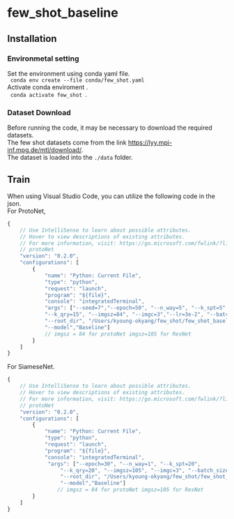# few_shot_baseline

## Installation
### Environmetal setting
Set the environment using conda yaml file.     
<code> conda env create --file conda/few_shot.yaml </code>   
Activate conda enviroment .  
<code> conda activate few_shot </code>.  

### Dataset Download
Before running the code, it may be necessary to download the required datasets.  
The few shot datasets come from the link https://lyy.mpi-inf.mpg.de/mtl/download/.  
The dataset is loaded into the ```./data``` folder.  

## Train
When using Visual Studio Code, you can utilize the following code in the json.  
For ProtoNet,
```javascript
{
    // Use IntelliSense to learn about possible attributes.
    // Hover to view descriptions of existing attributes.
    // For more information, visit: https://go.microsoft.com/fwlink/?linkid=830387
    // protoNet
    "version": "0.2.0",
    "configurations": [
        {
            "name": "Python: Current File",
            "type": "python",
            "request": "launch",
            "program": "${file}",
            "console": "integratedTerminal",
            "args": ["--seed=7","--epoch=50", "--n_way=5", "--k_spt=5", 
            "--k_qry=15", "--imgsz=84", "--imgc=3","--lr=3e-2", "--batch_size=4","--resume=False",
            "--root_dir", "/Users/kyoung-okyang/few_shot/few_shot_baseline", "--dataset","mini-imagenet",
            "--model","Baseline"]
            // imgsz = 84 for protoNet imgsz=105 for ResNet
        }
    ]
}
```
For SiameseNet.  
```javascript
{
    // Use IntelliSense to learn about possible attributes.
    // Hover to view descriptions of existing attributes.
    // For more information, visit: https://go.microsoft.com/fwlink/?linkid=830387
    // protoNet
    "version": "0.2.0",
    "configurations": [
        {
            "name": "Python: Current File",
            "type": "python",
            "request": "launch",
            "program": "${file}",
            "console": "integratedTerminal",
             "args": ["--epoch=30", "--n_way=1", "--k_spt=20", 
                 "--k_qry=20", "--imgsz=105", "--imgc=3", "--batch_size=4", "--lr=3e-2", "--resume=False",
                 "--root_dir", "/Users/kyoung-okyang/few_shot/few_shot_baseline", "--dataset","mini-imagenet",
                 "--model","Baseline"]
                // imgsz = 84 for protoNet imgsz=105 for ResNet
        }
    ]
}
```
